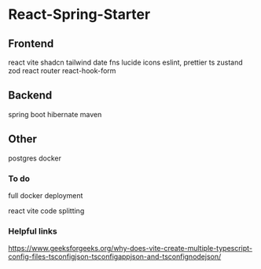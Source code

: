 # React-Spring-Starter

## Frontend

react
vite
shadcn
tailwind
date fns
lucide icons
eslint, prettier
ts
zustand
zod
react router
react-hook-form

## Backend

spring boot
hibernate
maven

## Other

postgres
docker

### To do

full docker deployment

react vite code splitting

### Helpful links

<https://www.geeksforgeeks.org/why-does-vite-create-multiple-typescript-config-files-tsconfigjson-tsconfigappjson-and-tsconfignodejson/>
